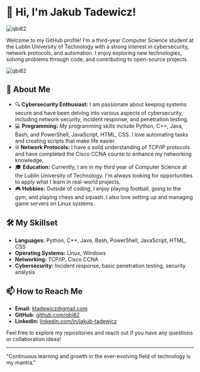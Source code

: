 # 👋 Hi, I'm Jakub Tadewicz!
<p align="left"> <img src="https://komarev.com/ghpvc/?username=qbi82&label=Profile%20views&color=0e75b6&style=flat" alt="qbi82" /> </p>
Welcome to my GitHub profile! I'm a third-year Computer Science student at the Lublin University of Technology with a strong interest in cybersecurity, network protocols, and automation. I enjoy exploring new technologies, solving problems through code, and contributing to open-source projects.
<p><img align="center" src="https://github-readme-stats.vercel.app/api/top-langs?username=qbi82&show_icons=true&locale=en&layout=compact" alt="qbi82" /></p>

## 🚀 About Me

- 🔍 **Cybersecurity Enthusiast:** I am passionate about keeping systems secure and have been delving into various aspects of cybersecurity, including network security, incident response, and penetration testing.
- 💻 **Programming:** My programming skills include Python, C++, Java, Bash, and PowerShell, JavaScript, HTML, CSS. I love automating tasks and creating scripts that make life easier.
- 🌐 **Network Protocols:** I have a solid understanding of TCP/IP protocols and have completed the Cisco CCNA course to enhance my networking knowledge.
- 🎓 **Education:** Currently, I am in my third year of Computer Science at the Lublin University of Technology. I'm always looking for opportunities to apply what I learn in real-world projects.
- 🎮 **Hobbies:** Outside of coding, I enjoy playing football, going to the gym, and playing chess and squash. I also love setting up and managing game servers on Linux systems.

## 🛠️ My Skillset

- **Languages:** Python, C++, Java, Bash, PowerShell, JavaScript, HTML, CSS
- **Operating Systems:** Linux, Windows
- **Networking:** TCP/IP, Cisco CCNA
- **Cybersecurity:** Incident response, basic penetration testing, security analysis

## 📫 How to Reach Me

- **Email:** [ktadewicz@gmail.com](mailto:ktadewicz@gmail.com)
- **GitHub:** [github.com/qbi82](https://github.com/qbi82)
- **LinkedIn:** [linkedin.com/in/jakub-tadewicz](https://www.linkedin.com/in/jakub-tadewicz/)

Feel free to explore my repositories and reach out if you have any questions or collaboration ideas!

---

"Continuous learning and growth in the ever-evolving field of technology is my mantra."
